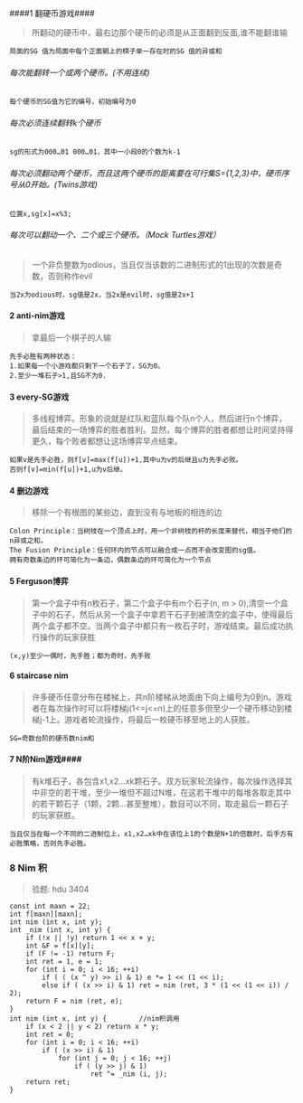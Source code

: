 ####1 翻硬币游戏####

>所翻动的硬币中，最右边那个硬币的必须是从正面翻到反面,谁不能翻谁输

	局面的SG 值为局面中每个正面朝上的棋子单一存在时的SG 值的异或和
###### 每次能翻转一个或两个硬币。(不用连续) ######
	每个硬币的SG值为它的编号，初始编号为0
###### 每次必须连续翻转k个硬币 ######
	sg的形式为000…01 000…01，其中一小段0的个数为k-1
###### 每次必须翻动两个硬币，而且这两个硬币的距离要在可行集S={1,2,3}中，硬币序号从0开始。(Twins游戏) ######
	位置x,sg[x]=x%3;
###### 每次可以翻动一个、二个或三个硬币。（Mock Turtles游戏） ######
>一个非负整数为odious，当且仅当该数的二进制形式的1出现的次数是奇数，否则称作evil

	当2x为odious时，sg值是2x，当2x是evil时，sg值是2x+1

#### 2 anti-nim游戏 ####
>拿最后一个棋子的人输

	先手必胜有两种状态：
	1.如果每一个小游戏都只剩下一个石子了，SG为0。
	2.至少一堆石子>1,且SG不为0.

#### 3 every-SG游戏 ####
>多线程博弈。形象的说就是红队和蓝队每个队n个人，然后进行n个博弈，最后结束的一场博弈的胜者胜利。显然，每个博弈的胜者都想让时间坚持得更久，每个败者都想让这场博弈早点结束。

	如果v是先手必胜，则f[v]=max(f[u])+1,其中u为v的后继且u为先手必败。
	否则f[v]=min(f[u])+1,u为v后继。

#### 4 删边游戏 ####
>移除一个有根图的某些边，直到没有与地板的相连的边

	Colon Principle：当树枝在一个顶点上时，用一个非树枝的杆的长度来替代，相当于他们的n异或之和。
	The Fusion Principle：任何环内的节点可以融合成一点而不会改变图的sg值。
	拥有奇数条边的环可简化为一条边，偶数条边的环可简化为一个节点
#### 5 Ferguson博弈 ####
>第一个盒子中有n枚石子，第二个盒子中有m个石子(n, m > 0),清空一个盒子中的石子，然后从另一个盒子中拿若干石子到被清空的盒子中，使得最后两个盒子都不空。当两个盒子中都只有一枚石子时，游戏结束。最后成功执行操作的玩家获胜

	(x,y)至少一偶时，先手胜；都为奇时，先手败

#### 6 staircase nim ####
>许多硬币任意分布在楼梯上，共n阶楼梯从地面由下向上编号为0到n。游戏者在每次操作时可以将楼梯j(1<=j<=n)上的任意多但至少一个硬币移动到楼梯j-1上。游戏者轮流操作，将最后一枚硬币移至地上的人获胜。

	SG=奇数台阶的硬币数nim和

#### 7 N阶Nim游戏####
>有k堆石子，各包含x1,x2…xk颗石子。双方玩家轮流操作，每次操作选择其中非空的若干堆，至少一堆但不超过N堆，在这若干堆中的每堆各取走其中的若干颗石子（1颗，2颗…甚至整堆），数目可以不同，取走最后一颗石子的玩家获胜。 

	当且仅当在每一个不同的二进制位上，x1,x2…xk中在该位上1的个数是N+1的倍数时，后手方有必胜策略，否则先手必胜。

### 8 Nim 积 ###
>验题: hdu 3404

	const int maxn = 22;
	int f[maxn][maxn];
	int nim (int x, int y);
	int _nim (int x, int y) {
		if (!x || !y) return 1 << x + y;
		int &F = f[x][y];
		if (F != -1) return F;
		int ret = 1, e = 1;
		for (int i = 0; i < 16; ++i)
			if ( ( (x ^ y) >> i) & 1) e *= 1 << (1 << i);
			else if ( (x >> i) & 1) ret = nim (ret, 3 * (1 << (1 << i)) / 2);
		return F = nim (ret, e);
	}
	int nim (int x, int y) {		//nim积调用
		if (x < 2 || y < 2) return x * y;
		int ret = 0;
		for (int i = 0; i < 16; ++i)
			if ( (x >> i) & 1)
				for (int j = 0; j < 16; ++j)
					if ( (y >> j) & 1)
						ret ^= _nim (i, j);
		return ret;
	}